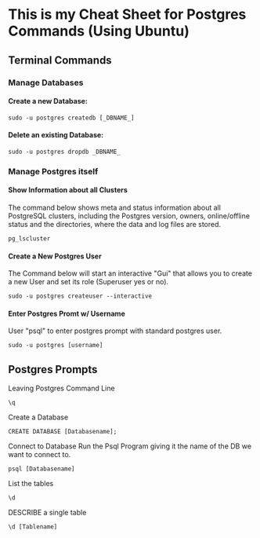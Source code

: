 
# This is my Cheat Sheet for Postgres Commands (Using Ubuntu)

## Terminal Commands

### Manage Databases

#### Create a new Database:

`sudo -u postgres createdb [_DBNAME_]`

#### Delete an existing Database:

`sudo -u postgres dropdb _DBNAME_`

### Manage Postgres itself

#### Show Information about all Clusters

The command below shows meta and status information about all PostgreSQL clusters, including the Postgres version, owners, online/offline status and the directories, where the data and log files are stored.

`pg_lscluster`

#### Create a New Postgres User

The Command below will start an interactive "Gui" that allows you to create a new User and set its role (Superuser yes or no).

`sudo -u postgres createuser --interactive`

#### Enter Postgres Promt w/ Username

User "psql" to enter postgres prompt with standard postgres user.

`sudo -u postgres [username]` 

## Postgres Prompts

Leaving Postgres Command Line

`\q`

Create a Database

`CREATE DATABASE [Databasename];`

Connect to Database
Run the Psql Program giving it the name of the DB we want to connect to.

`psql [Databasename]`

List the tables

`\d`

DESCRIBE a single table

`\d [Tablename]`

